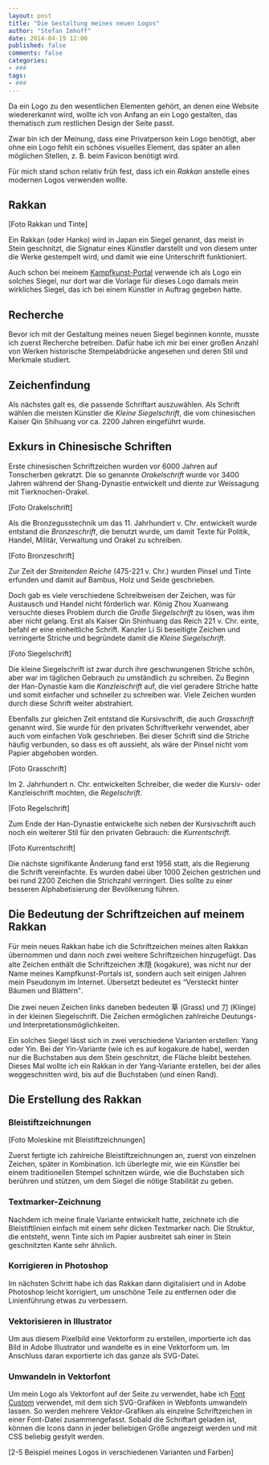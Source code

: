 ```yaml
---
layout: post
title: "Die Gestaltung meines neuen Logos"
author: "Stefan Imhoff"
date: 2014-04-19 12:00
published: false
comments: false
categories:
- ###
tags:
- ###
---
```


Da ein Logo zu den wesentlichen Elementen gehört, an denen eine Website wiedererkannt wird, wollte ich von Anfang an ein Logo gestalten, das thematisch zum restlichen Design der Seite passt.

Zwar bin ich der Meinung, dass eine Privatperson kein Logo benötigt, aber ohne ein Logo fehlt ein schönes visuelles Element, das später an allen möglichen Stellen, z. B. beim Favicon benötigt wird.

Für mich stand schon relativ früh fest, dass ich ein *Rakkan* anstelle eines modernen Logos verwenden wollte.

## Rakkan

[Foto Rakkan und Tinte]

Ein Rakkan (oder Hanko) wird in Japan ein Siegel genannt, das meist in Stein geschnitzt, die Signatur eines Künstler darstellt und von diesem unter die Werke gestempelt wird, und damit wie eine Unterschrift funktioniert.

Auch schon bei meinem [Kampfkunst-Portal](http://kogakure.de/) verwende ich als Logo ein solches Siegel, nur dort war die Vorlage für dieses Logo damals mein wirkliches Siegel, das ich bei einem Künstler in Auftrag gegeben hatte.

## Recherche
Bevor ich mit der Gestaltung meines neuen Siegel beginnen konnte, musste ich zuerst Recherche betreiben. Dafür habe ich mir bei einer großen Anzahl von Werken historische Stempelabdrücke angesehen und deren Stil und Merkmale studiert.

## Zeichenfindung
Als nächstes galt es, die passende Schriftart auszuwählen. Als Schrift wählen die meisten Künstler die *Kleine Siegelschrift*, die vom chinesischen Kaiser Qin Shihuang vor ca. 2200 Jahren eingeführt wurde.

## Exkurs in Chinesische Schriften
Erste chinesischen Schriftzeichen wurden vor 6000 Jahren auf Tonscherben gekratzt. Die so genannte *Orakelschrift* wurde vor 3400 Jahren während der Shang-Dynastie entwickelt und diente zur Weissagung mit Tierknochen-Orakel.

[Foto Orakelschrift]

Als die Bronzegusstechnik um das 11. Jahrhundert v. Chr. entwickelt wurde entstand die *Bronzeschrift*, die benutzt wurde, um damit Texte für Politik, Handel, Militär, Verwaltung und Orakel zu schreiben.

[Foto Bronzeschrift]

Zur Zeit der *Streitenden Reiche* (475-221 v. Chr.) wurden Pinsel und Tinte erfunden und damit auf Bambus, Holz und Seide geschrieben.

Doch gab es viele verschiedene Schreibweisen der Zeichen, was für Austausch und Handel nicht förderlich war. König Zhou Xuanwang versuchte dieses Problem durch die *Große Siegelschrift* zu lösen, was ihm aber nicht gelang. Erst als Kaiser Qin Shinhuang das Reich 221 v. Chr. einte, befahl er eine einheitliche Schrift. Kanzler Li Si beseitigte Zeichen und verringerte Striche und begründete damit die *Kleine Siegelschrift*.

[Foto Siegelschrift]

Die kleine Siegelschrift ist zwar durch ihre geschwungenen Striche schön, aber war im täglichen Gebrauch zu umständlich zu schreiben. Zu Beginn der Han-Dynastie kam die *Kanzleischrift* auf, die viel geradere Striche hatte und somit einfacher und schneller zu schreiben war. Viele Zeichen wurden durch diese Schrift weiter abstrahiert.

Ebenfalls zur gleichen Zeit entstand die Kursivschrift, die auch *Grasschrift* genannt wird. Sie wurde für den privaten Schriftverkehr verwendet, aber auch vom einfachen Volk geschrieben. Bei dieser Schrift sind die Striche häufig verbunden, so dass es oft aussieht, als wäre der Pinsel nicht vom Papier abgehoben worden.

[Foto Grasschrift]

Im 2. Jahrhundert n. Chr. entwickelten Schreiber, die weder die Kursiv- oder Kanzleischrift mochten, die *Regelschrift*.

[Foto Regelschrift]

Zum Ende der Han-Dynastie entwickelte sich neben der Kursivschrift auch noch ein weiterer Stil für den privaten Gebrauch: die *Kurrentschrift*.

[Foto Kurrentschrift]

Die nächste signifikante Änderung fand erst 1956 statt, als die Regierung die Schrift vereinfachte. Es wurden dabei über 1000 Zeichen gestrichen und bei rund 2200 Zeichen die Strichzahl verringert. Dies sollte zu einer besseren Alphabetisierung der Bevölkerung führen.

## Die Bedeutung der Schriftzeichen auf meinem Rakkan
Für mein neues Rakkan habe ich die Schriftzeichen meines alten Rakkan übernommen und dann noch zwei weitere Schriftzeichen hinzugefügt. Das alte Zeichen enthält die Schriftzeichen 木隠 (kogakure), was nicht nur der Name meines Kampfkunst-Portals ist, sondern auch seit einigen Jahren mein Pseudonym im Internet. Übersetzt bedeutet es <q>Versteckt hinter Bäumen und Blättern</q>.

Die zwei neuen Zeichen links daneben bedeuten 草 (Grass) und 刀 (Klinge) in der kleinen Siegelschrift. Die Zeichen ermöglichen zahlreiche Deutungs- und Interpretationsmöglichkeiten.

Ein solches Siegel lässt sich in zwei verschiedene Varianten erstellen: Yang oder Yin. Bei der Yin-Variante (wie ich es auf kogakure.de habe), werden nur die Buchstaben aus dem Stein geschnitzt, die Fläche bleibt bestehen. Dieses Mal wollte ich ein Rakkan in der Yang-Variante erstellen, bei der alles weggeschnitten wird, bis auf die Buchstaben (und einen Rand).

## Die Erstellung des Rakkan

### Bleistiftzeichnungen

[Foto Moleskine mit Bleistiftzeichnungen]

Zuerst fertigte ich zahlreiche Bleistiftzeichnungen an, zuerst von einzelnen Zeichen, später in Kombination. Ich überlegte mir, wie ein Künstler bei einem traditionellen Stempel schnitzen würde, wie die Buchstaben sich berühren und stützen, um dem Siegel die nötige Stabilität zu geben.

### Textmarker-Zeichnung
Nachdem ich meine finale Variante entwickelt hatte, zeichnete ich die Bleistiftlinien einfach mit einem sehr dicken Textmarker nach. Die Struktur, die entsteht, wenn Tinte sich im Papier ausbreitet sah einer in Stein geschnitzten Kante sehr ähnlich.

### Korrigieren in Photoshop
Im nächsten Schritt habe ich das Rakkan dann digitalisiert und in Adobe Photoshop leicht korrigiert, um unschöne Teile zu entfernen oder die Linienführung etwas zu verbessern.

### Vektorisieren in Illustrator
Um aus diesem Pixelbild eine Vektorform zu erstellen, importierte ich das Bild in Adobe Illustrator und wandelte es in eine Vektorform um. Im Anschluss daran  exportierte ich das ganze als SVG-Datei.

### Umwandeln in Vektorfont
Um mein Logo als Vektorfont auf der Seite zu verwendet, habe ich [Font Custom](http://fontcustom.com/) verwendet, mit dem sich SVG-Grafiken in Webfonts umwandeln lassen. So werden mehrere Vektor-Grafiken als einzelne Schriftzeichen in einer Font-Datei zusammengefasst. Sobald die Schriftart geladen ist, können die Icons dann in jeder beliebigen Größe angezeigt werden und mit CSS beliebig gestylt werden.

[2-5 Beispiel meines Logos in verschiedenen Varianten und Farben]
